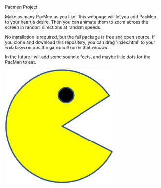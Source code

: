 Pacmen Project

Make as many PacMen as you like! This webpage will let you add PacMen to your heart's desire. Then you can animate them to zoom across the screen in random directions at random speeds.

No installation is required, but the full package is free and open source. If you clone and download this repository, you can drag 'index.html' to your web browser and the game will run in that window.

In the future I will add some sound effects, and maybe little dots for the PacMen to eat.

<img src="PacMan1.png">
